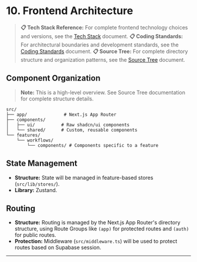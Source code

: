 # 10\. Frontend Architecture

> **📋 Tech Stack Reference:** For complete frontend technology choices and versions, see the [Tech Stack](./tech-stack.md) document.
> **📋 Coding Standards:** For architectural boundaries and development standards, see the [Coding Standards](./coding-standards.md) document.
> **📋 Source Tree:** For complete directory structure and organization patterns, see the [Source Tree](./source-tree.md) document.

## Component Organization

> **Note:** This is a high-level overview. See Source Tree documentation for complete structure details.

```plaintext
src/
├── app/              # Next.js App Router
├── components/
│   ├── ui/          # Raw shadcn/ui components
│   └── shared/      # Custom, reusable components
└── features/
    └── workflows/
        └── components/ # Components specific to a feature
```

## State Management

  * **Structure:** State will be managed in feature-based stores (`src/lib/stores/`).
  * **Library:** Zustand.

## Routing

  * **Structure:** Routing is managed by the Next.js App Router's directory structure, using Route Groups like `(app)` for protected routes and `(auth)` for public routes.
  * **Protection:** Middleware (`src/middleware.ts`) will be used to protect routes based on Supabase session.

-----

